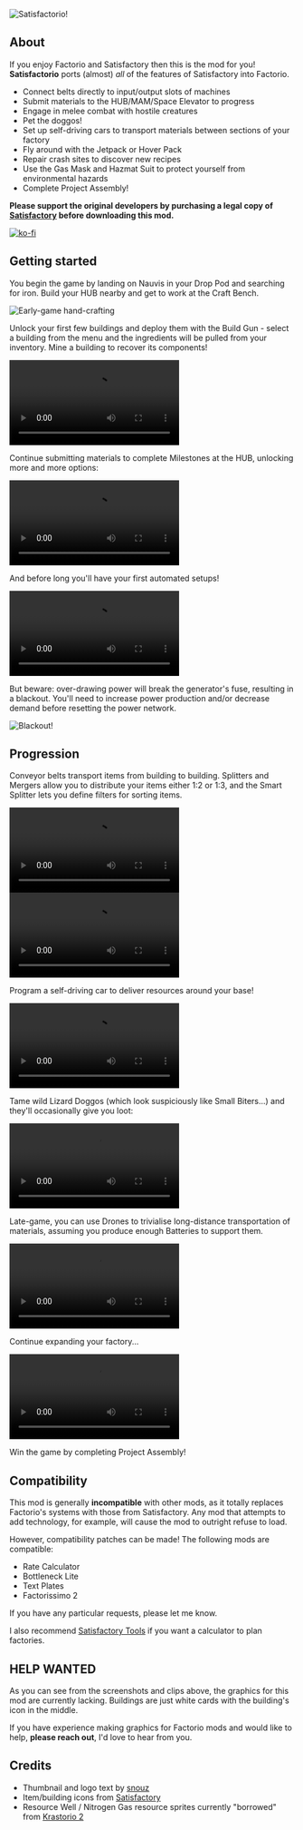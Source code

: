 ![Satisfactorio!](https://github.com/PFQNiet/Satisfactorio/raw/master/.modportal/satisfactorio-logo.png)

## About
If you enjoy Factorio and Satisfactory then this is the mod for you! **Satisfactorio** ports (almost) *all* of the features of Satisfactory into Factorio.
* Connect belts directly to input/output slots of machines
* Submit materials to the HUB/MAM/Space Elevator to progress
* Engage in melee combat with hostile creatures
* Pet the doggos!
* Set up self-driving cars to transport materials between sections of your factory
* Fly around with the Jetpack or Hover Pack
* Repair crash sites to discover new recipes
* Use the Gas Mask and Hazmat Suit to protect yourself from environmental hazards
* Complete Project Assembly!

**Please support the original developers by purchasing a legal copy of [Satisfactory](https://www.satisfactorygame.com/) before downloading this mod.**

[![ko-fi](https://ko-fi.com/img/githubbutton_sm.svg)](https://ko-fi.com/J3J04Z864)

## Getting started
You begin the game by landing on Nauvis in your Drop Pod and searching for iron. Build your HUB nearby and get to work at the Craft Bench.

![Early-game hand-crafting](https://github.com/PFQNiet/Satisfactorio/raw/master/.modportal/handcrafting.jpg)

Unlock your first few buildings and deploy them with the Build Gun - select a building from the menu and the ingredients will be pulled from your inventory. Mine a building to recover its components!

![Build gun demo](https://github.com/PFQNiet/Satisfactorio/raw/master/.modportal/build-gun.mp4)

Continue submitting materials to complete Milestones at the HUB, unlocking more and more options:

![HUB Milestone selection demo](https://github.com/PFQNiet/Satisfactorio/raw/master/.modportal/hub-selection.mp4)

And before long you'll have your first automated setups!

![Simple production line: iron ore, smelted into ingots, then pressed into plates](https://github.com/PFQNiet/Satisfactorio/raw/master/.modportal/tiny-production-line.mp4)

But beware: over-drawing power will break the generator's fuse, resulting in a blackout. You'll need to increase power production and/or decrease demand before resetting the power network.

![Blackout!](https://github.com/PFQNiet/Satisfactorio/raw/master/.modportal/blackout.jpg)

## Progression
Conveyor belts transport items from building to building. Splitters and Mergers allow you to distribute your items either 1:2 or 1:3, and the Smart Splitter lets you define filters for sorting items.

![3:3 balancer producing evenly mixed belts](https://github.com/PFQNiet/Satisfactorio/raw/master/.modportal/3x3-balancer.mp4)
![Smart Splitter separating the mixed belt again](https://github.com/PFQNiet/Satisfactorio/raw/master/.modportal/smart-splitter.mp4)

Program a self-driving car to deliver resources around your base!

![A self-driving car delivers Encased Industrial Beams](https://github.com/PFQNiet/Satisfactorio/raw/master/.modportal/self-driving.mp4)

Tame wild Lizard Doggos (which look suspiciously like Small Biters...) and they'll occasionally give you loot:

![Collecting loot from a Doggo farm](https://github.com/PFQNiet/Satisfactorio/raw/master/.modportal/doggo-farm.mp4)

Late-game, you can use Drones to trivialise long-distance transportation of materials, assuming you produce enough Batteries to support them.

![A Drone delivers packaged nitrogen gas and takes empty canisters away](https://github.com/PFQNiet/Satisfactorio/raw/master/.modportal/drone-port.mp4)

Continue expanding your factory...

![A train delivers materials to an Aluminium Casing factory](https://github.com/PFQNiet/Satisfactorio/raw/master/.modportal/aluminium-casing-build.mp4)

Win the game by completing Project Assembly!

## Compatibility
This mod is generally **incompatible** with other mods, as it totally replaces Factorio's systems with those from Satisfactory. Any mod that attempts to add technology, for example, will cause the mod to outright refuse to load.

However, compatibility patches can be made! The following mods are compatible:
* Rate Calculator
* Bottleneck Lite
* Text Plates
* Factorissimo 2

If you have any particular requests, please let me know.

I also recommend [Satisfactory Tools](https://u4.satisfactorytools.com/production) if you want a calculator to plan factories.

## HELP WANTED
As you can see from the screenshots and clips above, the graphics for this mod are currently lacking. Buildings are just white cards with the building's icon in the middle.

If you have experience making graphics for Factorio mods and would like to help, **please reach out**, I'd love to hear from you.

## Credits
* Thumbnail and logo text by [snouz](https://mods.factorio.com/mod/MbrTestMod)
* Item/building icons from [Satisfactory](https://www.satisfactorygame.com/)
* Resource Well / Nitrogen Gas resource sprites currently "borrowed" from [Krastorio 2](https://mods.factorio.com/mod/Krastorio2)